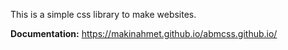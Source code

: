 This is a simple css library to make websites. 

<b>Documentation:</b> https://makinahmet.github.io/abmcss.github.io/
